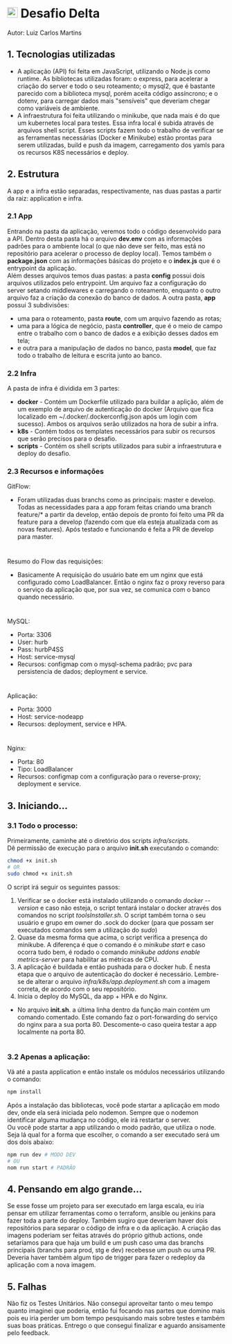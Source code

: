 # <img src="https://avatars1.githubusercontent.com/u/7063040?v=4&s=200.jpg" alt="HU" width="24" /> Desafio Delta
Autor: Luiz Carlos Martins

## 1. Tecnologias utilizadas
- A aplicação (API) foi feita em JavaScript, utilizando o Node.js como runtime. As bibliotecas utilizadas foram: o express, para acelerar a criação do server e todo o seu roteamento; o mysql2, que é bastante parecido com a biblioteca mysql, porém aceita código assíncrono; e o dotenv, para carregar dados mais "sensíveis" que deveriam chegar como variáveis de ambiente.
- A infraestrutura foi feita utilizando o minikube, que nada mais é do que um kubernetes local para testes. Essa infra local é subida através de arquivos shell script. Esses scripts fazem todo o trabalho de verificar se as ferramentas necessárias (Docker e Minikube) estão prontas para serem utilizadas, build e push da imagem, carregamento dos yamls para os recursos K8S necessários e deploy.

## 2. Estrutura
A app e a infra estão separadas, respectivamente, nas duas pastas a partir da raiz: application e infra.
### 2.1 App
Entrando na pasta da aplicação, veremos todo o código desenvolvido para a API. Dentro desta pasta há o arquivo **dev.env** com as informações padrões para o ambiente local (o que não deve ser feito, mas está no repositório para acelerar o processo de deploy local). Temos também o **package.json** com as informações básicas do projeto e o **index.js** que é o entrypoint da aplicação.  
Além desses arquivos temos duas pastas: a pasta **config** possui dois arquivos utilizados pelo entrypoint. Um arquivo faz a configuração do server setando middlewares e carregando o roteamento, enquanto o outro arquivo faz a criação da conexão do banco de dados. A outra pasta, **app** possui 3 subdivisões: 
- uma para o roteamento, pasta **route**, com um arquivo fazendo as rotas;
- uma para a lógica de negócio, pasta **controller**, que é o meio de campo entre o trabalho com o banco de dados e a exibição desses dados em tela;
- e outra para a manipulação de dados no banco, pasta **model**, que faz todo o trabalho de leitura e escrita junto ao banco.
### 2.2 Infra
A pasta de infra é dividida em 3 partes:
- **docker** - Contém um Dockerfile utilizado para buildar a aplição, além de um exemplo de arquivo de autenticação do docker (Arquivo que fica localizado em ~/.docker/.dockerconfig.json após um login com sucesso). Ambos os arquivos serão utilizados na hora de subir a infra.
- **k8s** - Contém todos os templates necessários para subir os recursos que serão precisos para o desafio.
- **scripts** - Contém os shell scripts utilizados para subir a infraestrutura e deploy do desafio.
### 2.3 Recursos e informações
GitFlow:
- Foram utilizadas duas branchs como as principais: master e develop. Todas as necessidades para a app foram feitas criando uma branch feature/* a partir da develop, então depois de pronto foi feito uma PR da feature para a develop (fazendo com que ela esteja atualizada com as novas features). Após testado e funcionando é feita a PR de develop para master.
#
Resumo do Flow das requisições:  
- Basicamente A requisição do usuário bate em um nginx que está configurado como LoadBalancer. Então o nginx faz o proxy reverso para o serviço da aplicação que, por sua vez, se comunica com o banco quando necessário.  
#
MySQL:  
- Porta: 3306
- User: hurb
- Pass: hurbP4SS
- Host: service-mysql
- Recursos: configmap com o mysql-schema padrão; pvc para persistencia de dados; deployment e service.
#
Aplicação:  
- Porta: 3000
- Host: service-nodeapp
- Recursos: deployment, service e HPA.
#
Nginx:  
- Porta: 80
- Tipo: LoadBalancer
- Recursos: configmap com a configuração para o reverse-proxy; deployment e service.


## 3. Iniciando...

### 3.1 Todo o processo:
Primeiramente, caminhe até o diretório dos scripts *infra/scripts*.  
Dê permissão de execução para o arquivo **init.sh** executando o comando:
```sh
chmod +x init.sh
# OR
sudo chmod +x init.sh
```
O script irá seguir os seguintes passos:
1. Verificar se o docker está instalado utilizando o comando *docker --version* e caso não esteja, o script tentará instalar o docker através dos comandos no script *toolsInstaller.sh*. O script também torna o seu usuário e grupo em owner do .sock do docker (para que possam ser executados comandos sem a utilização do *sudo*)
2. Quase da mesma forma que acima, o script verifica a presença do minikube. A diferença é que o comando é o *minikube start* e caso ocorra tudo bem, é rodado o comando *minikube addons enable metrics-server* para habilitar as métricas de CPU.
3. A aplicação é buildada e então pushada para o docker hub. É nesta etapa que o arquivo de autenticação do docker é necessário. Lembre-se de alterar o arquivo *infra/k8s/app.deployment.sh* com a imagem correta, de acordo com o seu repositório.
4. Inicia o deploy do MySQL, da app + HPA e do Nginx.
* No arquivo **init.sh**. a última linha dentro da função main contém um comando comentado. Este comando faz o port-forwarding do serviço do nginx para a sua porta 80. Descomente-o caso queira testar a app localmente na porta 80.
#
### 3.2 Apenas a aplicação:
Vá até a pasta application e então instale os módulos necessários utilizando o comando:
```sh
npm install
```
Após a instalação das bibliotecas, você pode startar a aplicação em modo dev, onde ela será iniciada pelo nodemon. Sempre que o nodemon identificar alguma mudança no código, ele irá restartar o server.  
Ou você pode startar a app utilizando o modo padrão, que utiliza o node. Seja lá qual for a forma que escolher, o comando a ser executado será um dos dois abaixo:
```sh
npm run dev # MODO DEV
# OU
nom run start # PADRÃO
```

## 4. Pensando em algo grande...
Se esse fosse um projeto para ser executado em larga escala, eu iria pensar em utilizar ferramentas como o terraform, ansible ou jenkins para fazer toda a parte do deploy. Também sugiro que deveriam haver dois repositórios para separar o código de infra e o da aplicação.
A criação das imagens poderiam ser feitas através do próprio github actions, onde setaríamos para que haja um build e um push caso uma das branchs principais (branchs para prod, stg e dev) recebesse um push ou uma PR. Deveria haver também algum tipo de trigger para fazer o redeploy da aplicação com a nova imagem.

## 5. Falhas
Não fiz os Testes Unitários. Não consegui aproveitar tanto o meu tempo quanto imaginei que poderia, então fui focando nas partes que domino mais pois eu iria perder um bom tempo pesquisando mais sobre testes e também suas boas práticas. Entrego o que consegui finalizar e aguardo ansisamente pelo feedback.